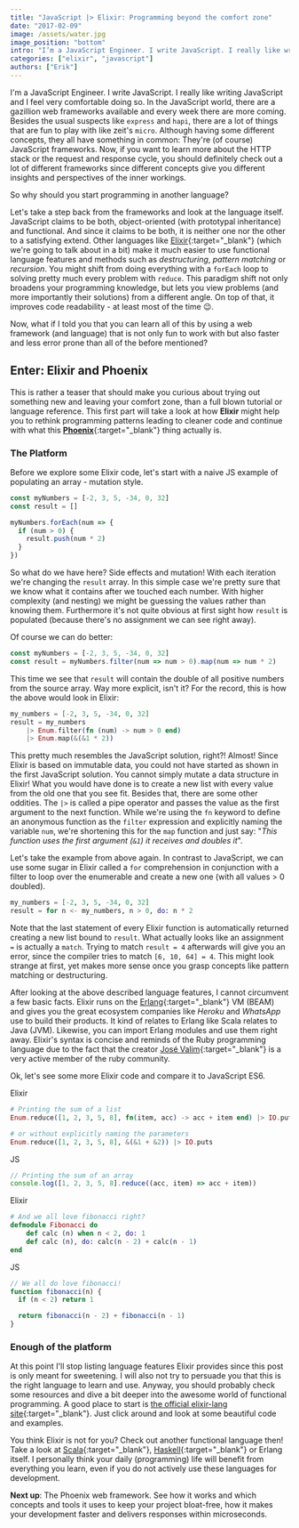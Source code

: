 ```yaml
---
title: "JavaScript |> Elixir: Programming beyond the comfort zone"
date: "2017-02-09"
image: /assets/water.jpg
image_position: "bottom"
intro: "I’m a JavaScript Engineer. I write JavaScript. I really like writing JavaScript and I feel very comfortable doing so. In the JavaScript world, there are a gazillion web frameworks available and every week there are more coming. So why should you start programming in another language?"
categories: ["elixir", "javascript"]
authors: ["Erik"]
---
```


I'm a JavaScript Engineer.
I write JavaScript.
I really like writing JavaScript and I feel very comfortable doing so.
In the JavaScript world, there are a gazillion web frameworks available and every week there are more coming.
Besides the usual suspects like `express` and `hapi`, there are a lot of things that are fun to play with like zeit's `micro`.
Although having some different concepts, they all have something in common: They're (of course) JavaScript frameworks.
Now, if you want to learn more about the HTTP stack or the request and response cycle, you should definitely check out a lot of different frameworks since different concepts give you different insights and perspectives of the inner workings.

So why should you start programming in another language?

Let's take a step back from the frameworks and look at the language itself.
JavaScript claims to be both, object-oriented (with prototypal inheritance) and functional.
And since it claims to be both, it is neither one nor the other to a satisfying extend.
Other languages like [Elixir](http://elixir-lang.org/){:target="\_blank"} (which we're going to talk about in a bit) make it much easier to use functional language features and methods such as _destructuring_, _pattern matching_ or _recursion_.
You might shift from doing everything with a `forEach` loop to solving pretty much every problem with `reduce`.
This paradigm shift not only broadens your programming knowledge, but lets you view problems (and more importantly their solutions) from a different angle.
On top of that, it improves code readability - at least most of the time 😉.

Now, what if I told you that you can learn all of this by using a web framework (and language) that is not only fun to work with but also faster and less error prone than all of the before mentioned?

## Enter: Elixir and Phoenix

This is rather a teaser that should make you curious about trying out something new and leaving your comfort zone, than a full blown tutorial or language reference.
This first part will take a look at how **Elixir** might help you to rethink programming patterns leading to cleaner code and continue with what this [**Phoenix**](http://www.phoenixframework.org/){:target="\_blank"} thing actually is.

### The Platform

Before we explore some Elixir code, let's start with a naive JS example of populating an array - mutation style.

```js
const myNumbers = [-2, 3, 5, -34, 0, 32]
const result = []

myNumbers.forEach(num => {
  if (num > 0) {
    result.push(num * 2)
  }
})
```

So what do we have here? Side effects and mutation! With each iteration we're changing the `result` array. In this simple case we're pretty sure that we know what it contains after we touched each number. With higher complexity (and nesting) we might be guessing the values rather than knowing them. Furthermore it's not quite obvious at first sight how `result` is populated (because there's no assignment we can see right away).

Of course we can do better:

```js
const myNumbers = [-2, 3, 5, -34, 0, 32]
const result = myNumbers.filter(num => num > 0).map(num => num * 2)
```

This time we see that `result` will contain the double of all positive numbers from the source array.
Way more explicit, isn't it?
For the record, this is how the above would look in Elixir:

```elixir
my_numbers = [-2, 3, 5, -34, 0, 32]
result = my_numbers
    |> Enum.filter(fn (num) -> num > 0 end)
    |> Enum.map(&(&1 * 2))
```

This pretty much resembles the JavaScript solution, right?!
Almost!
Since Elixir is based on immutable data, you could not have started as shown in the first JavaScript solution.
You cannot simply mutate a data structure in Elixir!
What you would have done is to create a new list with every value from the old one that you see fit.
Besides that, there are some other oddities.
The `|>` is called a pipe operator and passes the value as the first argument to the next function.
While we're using the `fn` keyword to define an anonymous function as the `filter` expression and explicitly naming the variable `num`, we're shortening this for the `map` function and just say: "_This function uses the first argument (`&1`) it receives and doubles it_".

Let's take the example from above again.
In contrast to JavaScript, we can use some sugar in Elixir called a `for` comprehension in conjunction with a filter to loop over the enumerable and create a new one (with all values > 0 doubled).

```elixir
my_numbers = [-2, 3, 5, -34, 0, 32]
result = for n <- my_numbers, n > 0, do: n * 2
```

Note that the last statement of every Elixir function is automatically returned creating a new list bound to `result`.
What actually looks like an assignment `=` is actually a `match`.
Trying to match `result = 4` afterwards will give you an error, since the compiler tries to match `[6, 10, 64] = 4`.
This might look strange at first, yet makes more sense once you grasp concepts like pattern matching or destructuring.

After looking at the above described language features, I cannot circumvent a few basic facts.
Elixir runs on the [Erlang](https://www.erlang.org/){:target="\_blank"} VM (BEAM) and gives you the great ecosystem companies like _Heroku_ and _WhatsApp_ use to build their products.
It kind of relates to Erlang like Scala relates to Java (JVM).
Likewise, you can import Erlang modules and use them right away.
Elixir's syntax is concise and reminds of the Ruby programming language due to the fact that the creator [José Valim](https://github.com/josevalim){:target="\_blank"} is a very active member of the ruby community.

Ok, let's see some more Elixir code and compare it to JavaScript ES6.

Elixir

```elixir
# Printing the sum of a list
Enum.reduce([1, 2, 3, 5, 8], fn(item, acc) -> acc + item end) |> IO.puts

# or without explicitly naming the parameters
Enum.reduce([1, 2, 3, 5, 8], &(&1 + &2)) |> IO.puts
```

JS

```js
// Printing the sum of an array
console.log([1, 2, 3, 5, 8].reduce((acc, item) => acc + item))
```

Elixir

```elixir
# And we all love fibonacci right?
defmodule Fibonacci do
    def calc (n) when n < 2, do: 1
    def calc (n), do: calc(n - 2) + calc(n - 1)
end
```

JS

```js
// We all do love fibonacci!
function fibonacci(n) {
  if (n < 2) return 1

  return fibonacci(n - 2) + fibonacci(n - 1)
}
```

### Enough of the platform

At this point I'll stop listing language features Elixir provides since this post is only meant for sweetening.
I will also not try to persuade you that this is the right language to learn and use.
Anyway, you should probably check some resources and dive a bit deeper into the awesome world of functional programming.
A good place to start is [the official elixir-lang site](http://elixir-lang.org/){:target="\_blank"}.
Just click around and look at some beautiful code and examples.

You think Elixir is not for you?
Check out another functional language then!
Take a look at [Scala](https://www.scala-lang.org/){:target="\_blank"}, [Haskell](https://www.haskell.org/){:target="\_blank"} or Erlang itself.
I personally think your daily (programming) life will benefit from everything you learn, even if you do not actively use these languages for development.

**Next up**: The Phoenix web framework.
See how it works and which concepts and tools it uses to keep your project bloat-free, how it makes your development faster and delivers responses within microseconds.
